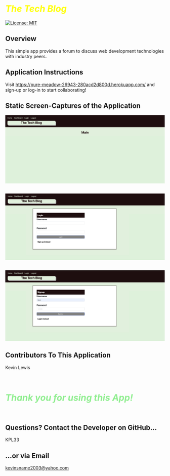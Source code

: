# <span style="color: yellow;">***The Tech Blog***</span>
[![License: MIT](https://img.shields.io/badge/License-MIT-yellow.svg)](https://opensource.org/licenses/MIT)
</br>

## Overview
This simple app provides a forum to discuss web development technologies with industry peers.
</br>

## Application Instructions
Visit https://pure-meadow-26943-280acd2d800d.herokuapp.com/ and sign-up or log-in to start collaborating!
</br>

## Static Screen-Captures of the Application
![Homepage](./public/assets/example1.png)
##
![Login page](./public/assets/example2.png)
##
![Signup page](./public/assets/example3.png)
</br>

## Contributors To This Application
Kevin Lewis

</br>

# <span style="color: lightgreen;">***Thank you for using this App!***</span>

</br>

## Questions? Contact the Developer on GitHub... 
KPL33
## ...or via Email
kevinsname2003@yahoo.com